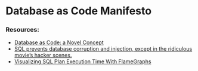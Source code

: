 # Database as Code Manifesto


### Resources:
- [Database as Code: a Novel Concept](https://dzone.com/articles/database-as-code-a-novel-concept)
- [SQL prevents database corruption and injection, except in the ridiculous movie’s hacker scenes.](https://medium.com/@FranckPachot/sql-prevents-database-corruption-and-injection-except-in-the-ridiculous-movies-hacker-scenes-8b89479468b4)
- [Visualizing SQL Plan Execution Time With FlameGraphs](https://blog.tanelpoder.com/posts/visualizing-sql-plan-execution-time-with-flamegraphs/)
